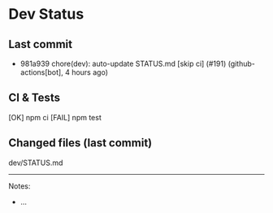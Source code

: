 # Dev Status

## Last commit
- 981a939 chore(dev): auto-update STATUS.md [skip ci] (#191) (github-actions[bot], 4 hours ago)
## CI & Tests
[OK] npm ci
[FAIL] npm test

## Changed files (last commit)
dev/STATUS.md

---
Notes:
- ...
